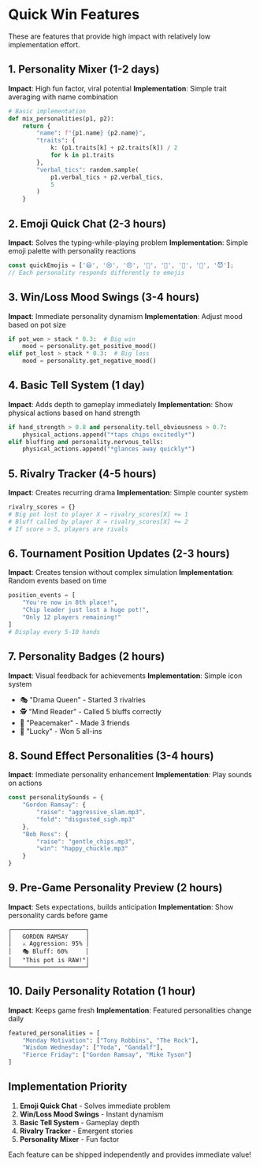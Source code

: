 # Quick Win Features

These are features that provide high impact with relatively low implementation effort.

## 1. Personality Mixer (1-2 days)
**Impact**: High fun factor, viral potential
**Implementation**: Simple trait averaging with name combination

```python
# Basic implementation
def mix_personalities(p1, p2):
    return {
        "name": f"{p1.name} {p2.name}",
        "traits": {
            k: (p1.traits[k] + p2.traits[k]) / 2 
            for k in p1.traits
        },
        "verbal_tics": random.sample(
            p1.verbal_tics + p2.verbal_tics, 
            5
        )
    }
```

## 2. Emoji Quick Chat (2-3 hours)
**Impact**: Solves the typing-while-playing problem
**Implementation**: Simple emoji palette with personality reactions

```javascript
const quickEmojis = ['😄', '😢', '😠', '🤔', '🎉', '💪', '🙏', '😈'];
// Each personality responds differently to emojis
```

## 3. Win/Loss Mood Swings (3-4 hours)
**Impact**: Immediate personality dynamism
**Implementation**: Adjust mood based on pot size

```python
if pot_won > stack * 0.3:  # Big win
    mood = personality.get_positive_mood()
elif pot_lost > stack * 0.3:  # Big loss
    mood = personality.get_negative_mood()
```

## 4. Basic Tell System (1 day)
**Impact**: Adds depth to gameplay immediately
**Implementation**: Show physical actions based on hand strength

```python
if hand_strength > 0.8 and personality.tell_obviousness > 0.7:
    physical_actions.append("*taps chips excitedly*")
elif bluffing and personality.nervous_tells:
    physical_actions.append("*glances away quickly*")
```

## 5. Rivalry Tracker (4-5 hours)
**Impact**: Creates recurring drama
**Implementation**: Simple counter system

```python
rivalry_scores = {}
# Big pot lost to player X → rivalry_scores[X] += 1
# Bluff called by player X → rivalry_scores[X] += 2
# If score > 5, players are rivals
```

## 6. Tournament Position Updates (2-3 hours)
**Impact**: Creates tension without complex simulation
**Implementation**: Random events based on time

```python
position_events = [
    "You're now in 8th place!",
    "Chip leader just lost a huge pot!",
    "Only 12 players remaining!"
]
# Display every 5-10 hands
```

## 7. Personality Badges (2 hours)
**Impact**: Visual feedback for achievements
**Implementation**: Simple icon system

- 🎭 "Drama Queen" - Started 3 rivalries
- 🕵️ "Mind Reader" - Called 5 bluffs correctly
- 💝 "Peacemaker" - Made 3 friends
- 🎰 "Lucky" - Won 5 all-ins

## 8. Sound Effect Personalities (3-4 hours)
**Impact**: Immediate personality enhancement
**Implementation**: Play sounds on actions

```javascript
const personalitySounds = {
    "Gordon Ramsay": {
        "raise": "aggressive_slam.mp3",
        "fold": "disgusted_sigh.mp3"
    },
    "Bob Ross": {
        "raise": "gentle_chips.mp3",
        "win": "happy_chuckle.mp3"
    }
}
```

## 9. Pre-Game Personality Preview (2 hours)
**Impact**: Sets expectations, builds anticipation
**Implementation**: Show personality cards before game

```
┌─────────────────────┐
│   GORDON RAMSAY     │
│   ⚔️ Aggression: 95% │
│   🎭 Bluff: 60%     │
│   "This pot is RAW!"│
└─────────────────────┘
```

## 10. Daily Personality Rotation (1 hour)
**Impact**: Keeps game fresh
**Implementation**: Featured personalities change daily

```python
featured_personalities = [
    "Monday Motivation": ["Tony Robbins", "The Rock"],
    "Wisdom Wednesday": ["Yoda", "Gandalf"],
    "Fierce Friday": ["Gordon Ramsay", "Mike Tyson"]
]
```

## Implementation Priority

1. **Emoji Quick Chat** - Solves immediate problem
2. **Win/Loss Mood Swings** - Instant dynamism
3. **Basic Tell System** - Gameplay depth
4. **Rivalry Tracker** - Emergent stories
5. **Personality Mixer** - Fun factor

Each feature can be shipped independently and provides immediate value!